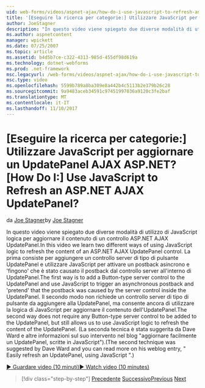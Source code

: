 ```yaml
---
uid: web-forms/videos/aspnet-ajax/how-do-i-use-javascript-to-refresh-an-aspnet-ajax-updatepanel
title: '[Eseguire la ricerca per categorie:] Utilizzare JavaScript per aggiornare un UpdatePanel AJAX ASP.NET? | Microsoft Docs'
author: JoeStagner
description: "In questo video viene spiegato due diverse modalità di utilizzo di JavaScript logica per aggiornare il contenuto di un controllo ASP.NET AJAX UpdatePanel. Il primo modo consiste nell'aggiungere un..."
ms.author: aspnetcontent
manager: wpickett
ms.date: 07/25/2007
ms.topic: article
ms.assetid: b4d5b7ce-c322-4313-985d-455df98d619a
ms.technology: dotnet-webforms
ms.prod: .net-framework
msc.legacyurl: /web-forms/videos/aspnet-ajax/how-do-i-use-javascript-to-refresh-an-aspnet-ajax-updatepanel
msc.type: video
ms.openlocfilehash: 5599b789a8ba309e8a442b4c5113b2e379b26c28
ms.sourcegitcommit: 9a9483aceb34591c97451997036a9120c3fe2baf
ms.translationtype: MT
ms.contentlocale: it-IT
ms.lasthandoff: 11/10/2017
---
```

<a name="how-do-i-use-javascript-to-refresh-an-aspnet-ajax-updatepanel"></a><span data-ttu-id="f5182-105">[Eseguire la ricerca per categorie:] Utilizzare JavaScript per aggiornare un UpdatePanel AJAX ASP.NET?</span><span class="sxs-lookup"><span data-stu-id="f5182-105">[How Do I:] Use JavaScript to Refresh an ASP.NET AJAX UpdatePanel?</span></span>
====================
<span data-ttu-id="f5182-106">da [Joe Stagner](https://github.com/JoeStagner)</span><span class="sxs-lookup"><span data-stu-id="f5182-106">by [Joe Stagner](https://github.com/JoeStagner)</span></span>

<span data-ttu-id="f5182-107">In questo video viene spiegato due diverse modalità di utilizzo di JavaScript logica per aggiornare il contenuto di un controllo ASP.NET AJAX UpdatePanel.</span><span class="sxs-lookup"><span data-stu-id="f5182-107">In this video we learn two different ways of using JavaScript logic to refresh the content of an ASP.NET AJAX UpdatePanel control.</span></span> <span data-ttu-id="f5182-108">La prima consiste per aggiungere un controllo server di tipo di pulsante UpdatePanel e utilizzare JavaScript per attivare un postback asincrono e 'fingono' che è stato causato il postback dal controllo server all'interno di UpdatePanel.</span><span class="sxs-lookup"><span data-stu-id="f5182-108">The first way is to add a Button-type server control to the UpdatePanel and use JavaScript to trigger an asynchronous postback and 'pretend' that the postback was caused by the server control inside the UpdatePanel.</span></span> <span data-ttu-id="f5182-109">Il secondo modo non richiede un controllo server di tipo di pulsante da aggiungere alla UpdatePanel, ma consente ancora di utilizzare la logica di JavaScript per aggiornare il contenuto dell'UpdatePanel.</span><span class="sxs-lookup"><span data-stu-id="f5182-109">The second way does not require any Button-type server control to be added to the UpdatePanel, but still allows us to use JavaScript logic to refresh the content of the UpdatePanel.</span></span> <span data-ttu-id="f5182-110">(La seconda tecnica è stata suggerita da Dave Ward e altre informazioni sul suo intervento nel blog "aggiornare facilmente un UpdatePanel, scritte in JavaScript").</span><span class="sxs-lookup"><span data-stu-id="f5182-110">(The second technique was suggested by Dave Ward and you can read more on his weblog entry, " Easily refresh an UpdatePanel, using JavaScript ".)</span></span>

[<span data-ttu-id="f5182-111">&#9654; Guardare video (10 minuti)</span><span class="sxs-lookup"><span data-stu-id="f5182-111">&#9654; Watch video (10 minutes)</span></span>](https://channel9.msdn.com/Blogs/ASP-NET-Site-Videos/how-do-i-use-javascript-to-refresh-an-aspnet-ajax-updatepanel)

>[!div class="step-by-step"]
<span data-ttu-id="f5182-112">[Precedente](how-do-i-build-a-custom-aspnet-ajax-server-control.md)
[Successivo](how-do-i-determine-whether-an-asynchronous-postback-has-occurred.md)</span><span class="sxs-lookup"><span data-stu-id="f5182-112">[Previous](how-do-i-build-a-custom-aspnet-ajax-server-control.md)
[Next](how-do-i-determine-whether-an-asynchronous-postback-has-occurred.md)</span></span>
